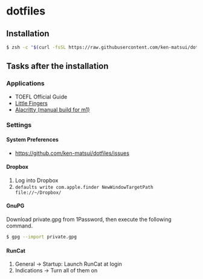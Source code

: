 # dotfiles

## Installation

```sh
$ zsh -c "$(curl -fsSL https://raw.githubusercontent.com/ken-matsui/dotfiles/master/install.sh)"
```

## Tasks after the installation

### Applications

* TOEFL Official Guide
* [Little Fingers](https://shauninman.com/archive/2017/02/04/little_fingers)
* [Alacritty (manual build for m1)](https://github.com/ken-matsui/dotfiles/issues/53)

### Settings

#### System Preferences

* https://github.com/ken-matsui/dotfiles/issues

#### Dropbox

1. Log into Dropbox
1. `defaults write com.apple.finder NewWindowTargetPath file://~/Dropbox/`

#### GnuPG

Download private.gpg from 1Password, then execute the following command.

```sh
$ gpg --import private.gpg
```

#### RunCat

1. General -> Startup: Launch RunCat at login
1. Indications -> Turn all of them on
